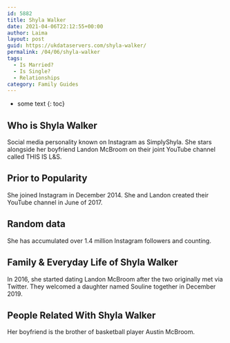 ```yaml
---
id: 5882
title: Shyla Walker
date: 2021-04-06T22:12:55+00:00
author: Laima
layout: post
guid: https://ukdataservers.com/shyla-walker/
permalink: /04/06/shyla-walker
tags:
  - Is Married?
  - Is Single?
  - Relationships
category: Family Guides
---
```


* some text
{: toc}


## Who is Shyla Walker
                  
                  
                  
Social media personality known on Instagram as SimplyShyla. She stars alongside her boyfriend Landon McBroom on their joint YouTube channel called THIS IS L&S.
                  
              
            
              
            
                
                
                
## Prior to Popularity
                  
                  
                  
She joined Instagram in December 2014. She and Landon created their YouTube channel in June of 2017.
                  
              
            
              
            
                
                
                
## Random data
                  
                  
                  
She has accumulated over 1.4 million Instagram followers and counting.
                  
              
            
              
            
                
                
                
## Family & Everyday Life of Shyla Walker
                  
                  
                  
In 2016, she started dating Landon McBroom after the two originally met via Twitter. They welcomed a daughter named Souline together in December 2019. 
                  
              
            
              
            
                
                
                
## People Related With Shyla Walker
                  
                  
                  
Her boyfriend is the brother of basketball player Austin McBroom.
                  
              
            
              
            
                
              
            
              
              
            
            
              
            
          
          
          